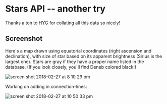 # Stars API -- another try
Thanks a ton to [HYG](http://www.astronexus.com/hyg) for collating all this data so nicely!

## Screenshot
Here's a map drawn using equatorial coordinates (right ascension and declination), with size of star based on its apparent brightness (Sirius is the largest one). Stars are gray if they have a proper name listed in the database. (If you look closely, you'll find Deneb colored black!)

![screen shot 2018-02-27 at 8 10 29 pm](https://user-images.githubusercontent.com/29472568/36766224-92046658-1bfa-11e8-9f47-954e0d232422.png)

Working on adding in connection-lines:

![screen shot 2018-02-27 at 10 50 33 pm](https://user-images.githubusercontent.com/29472568/36770586-b01f7950-1c10-11e8-99ad-480591f6c5fe.png)
